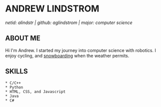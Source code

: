 # ANDREW LINDSTROM
_netid: alindstr | github: aglindstrom | major: computer science_

## ABOUT ME
Hi I'm Andrew. I started my journey into computer science with robotics. I enjoy cycling, and [snowboarding](https://obergatlinburg.com) when the weather permits.

## SKILLS
    * C/C++
    * Python
    * HTML, CSS, and Javascript
    * Java
    * C#
